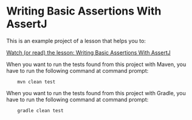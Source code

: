 # Writing Basic Assertions With AssertJ

This is an example project of a lesson that helps you to:


[Watch (or read) the lesson: Writing Basic Assertions With AssertJ](https://www.cleantestautomation.com/lessons/writing-basic-assertions-with-assertj)

When you want to run the tests found from this project with Maven, you have to run the
following command at command prompt:

        mvn clean test

When you want to run the tests found from this project with Gradle, you have to run the
following command at command prompt: 

        gradle clean test